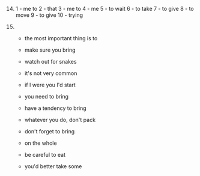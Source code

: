 14.
    1 - me to
    2 - that
    3 - me to
    4 - me
    5 - to wait
    6 - to take
    7 - to give
    8 - to move
    9 - to give
    10 - trying

16.
    - the most important thing is to
    - make sure you bring
    - watch out for snakes
    - it's not very common 

    - if I were you I'd start
    - you need to bring
    - have a tendency to bring 
    - whatever you do, don't pack 

    - don't forget to bring
    - on the whole 
    - be careful to eat
    - you'd better take some 